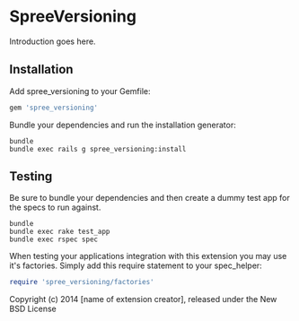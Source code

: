 SpreeVersioning
===============

Introduction goes here.

Installation
------------

Add spree_versioning to your Gemfile:

```ruby
gem 'spree_versioning'
```

Bundle your dependencies and run the installation generator:

```shell
bundle
bundle exec rails g spree_versioning:install
```

Testing
-------

Be sure to bundle your dependencies and then create a dummy test app for the specs to run against.

```shell
bundle
bundle exec rake test_app
bundle exec rspec spec
```

When testing your applications integration with this extension you may use it's factories.
Simply add this require statement to your spec_helper:

```ruby
require 'spree_versioning/factories'
```

Copyright (c) 2014 [name of extension creator], released under the New BSD License
